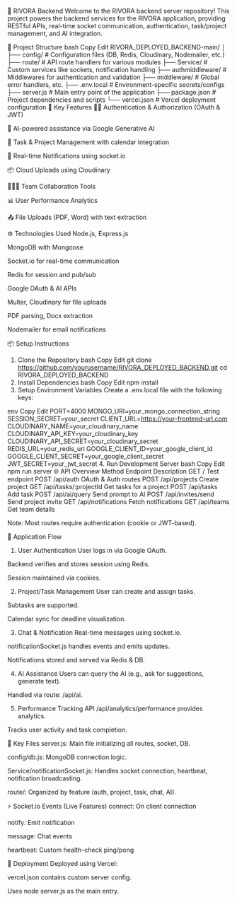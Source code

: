 🚀 RIVORA Backend
Welcome to the RIVORA backend server repository! This project powers the backend services for the RIVORA application, providing RESTful APIs, real-time socket communication, authentication, task/project management, and AI integration.

📁 Project Structure
bash
Copy
Edit
RIVORA_DEPLOYED_BACKEND-main/
│
├── config/                 # Configuration files (DB, Redis, Cloudinary, Nodemailer, etc.)
├── route/                  # API route handlers for various modules
├── Service/                # Custom services like sockets, notification handling
├── authmiddleware/         # Middlewares for authentication and validation
├── middleware/             # Global error handlers, etc.
├── .env.local              # Environment-specific secrets/configs
├── server.js               # Main entry point of the application
├── package.json            # Project dependencies and scripts
└── vercel.json             # Vercel deployment configuration
🧠 Key Features
🧑‍💻 Authentication & Authorization (OAuth & JWT)

🧠 AI-powered assistance via Google Generative AI

📁 Task & Project Management with calendar integration

🔔 Real-time Notifications using socket.io

📦 Cloud Uploads using Cloudinary

🧑‍🤝‍🧑 Team Collaboration Tools

📊 User Performance Analytics

📤 File Uploads (PDF, Word) with text extraction

⚙️ Technologies Used
Node.js, Express.js

MongoDB with Mongoose

Socket.io for real-time communication

Redis for session and pub/sub

Google OAuth & AI APIs

Multer, Cloudinary for file uploads

PDF parsing, Docx extraction

Nodemailer for email notifications

📦 Setup Instructions
1. Clone the Repository
bash
Copy
Edit
git clone https://github.com/yourusername/RIVORA_DEPLOYED_BACKEND.git
cd RIVORA_DEPLOYED_BACKEND
2. Install Dependencies
bash
Copy
Edit
npm install
3. Setup Environment Variables
Create a .env.local file with the following keys:

env
Copy
Edit
PORT=4000
MONGO_URI=your_mongo_connection_string
SESSION_SECRET=your_secret
CLIENT_URL=https://your-frontend-url.com
CLOUDINARY_NAME=your_cloudinary_name
CLOUDINARY_API_KEY=your_cloudinary_key
CLOUDINARY_API_SECRET=your_cloudinary_secret
REDIS_URL=your_redis_url
GOOGLE_CLIENT_ID=your_google_client_id
GOOGLE_CLIENT_SECRET=your_google_client_secret
JWT_SECRET=your_jwt_secret
4. Run Development Server
bash
Copy
Edit
npm run server
🌐 API Overview
Method	Endpoint	Description
GET	/	Test endpoint
POST	/api/auth	OAuth & Auth routes
POST	/api/projects	Create project
GET	/api/tasks/:projectId	Get tasks for a project
POST	/api/tasks	Add task
POST	/api/ai/query	Send prompt to AI
POST	/api/invites/send	Send project invite
GET	/api/notifications	Fetch notifications
GET	/api/teams	Get team details

Note: Most routes require authentication (cookie or JWT-based).

🧩 Application Flow
1. User Authentication
User logs in via Google OAuth.

Backend verifies and stores session using Redis.

Session maintained via cookies.

2. Project/Task Management
User can create and assign tasks.

Subtasks are supported.

Calendar sync for deadline visualization.

3. Chat & Notification
Real-time messages using socket.io.

notificationSocket.js handles events and emits updates.

Notifications stored and served via Redis & DB.

4. AI Assistance
Users can query the AI (e.g., ask for suggestions, generate text).

Handled via route: /api/ai.

5. Performance Tracking
API /api/analytics/performance provides analytics.

Tracks user activity and task completion.

🧠 Key Files
server.js: Main file initializing all routes, socket, DB.

config/db.js: MongoDB connection logic.

Service/notificationSocket.js: Handles socket connection, heartbeat, notification broadcasting.

route/: Organized by feature (auth, project, task, chat, AI).

⚡ Socket.io Events (Live Features)
connect: On client connection

notify: Emit notification

message: Chat events

heartbeat: Custom health-check ping/pong

📁 Deployment
Deployed using Vercel:

vercel.json contains custom server config.

Uses node server.js as the main entry.

